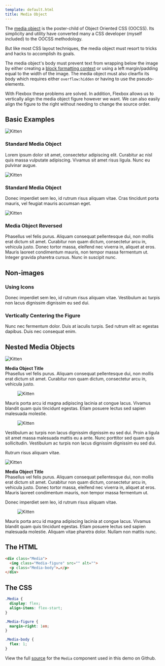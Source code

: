 ```yaml
---
template: default.html
title: Media Object
---
```


The [media object](http://www.stubbornella.org/content/2010/06/25/the-media-object-saves-hundreds-of-lines-of-code) is the poster-child of Object Oriented CSS</a> (OOCSS). Its simplicity and utility have converted many a CSS developer (myself included) to the OOCSS methodology.

But like most CSS layout techniques, the media object must resort to tricks and hacks to accomplish its goals.

The media object's body must prevent text from wrapping below the image by either creating a [block formatting context](http://www.stubbornella.org/content/2013/07/31/re-visiting-the-secret-power-of-block-fomatting-context/) or using a left margin/padding equal to the width of the image. The media object must also clearfix its body which requires either `overflow:hidden` or having to use the pseudo-elements.

With Flexbox these problems are solved. In addition, Flexbox allows us to vertically align the media object figure however we want. We can also easily align the figure to the right without needing to change the source order.

## Basic Examples

<div class="Grid Grid--gutters Grid--full large-Grid--fit">
  <div class="Grid-cell">
    <div class="Demo">
      <div class="Media">
        <img class="Media-figure Image" src="{{ baseUrl }}images/kitten.jpg" alt="Kitten">
        <div class="Media-body">
          <h3 class="Demo-title">Standard Media Object</h3>
          <p>Lorem ipsum dolor sit amet, consectetur adipiscing elit. Curabitur ac nisl quis massa vulputate adipiscing. Vivamus sit amet risus ligula. Nunc eu pulvinar augue.</p>
        </div>
      </div>
    </div>
    <div class="Demo">
      <div class="Media">
        <img class="Media-figure Image" src="{{ baseUrl }}images/kitten.jpg" alt="Kitten">
        <div class="Media-body">
          <h3 class="Demo-title">Standard Media Object</h3>
          <p>Donec imperdiet sem leo, id rutrum risus aliquam vitae. Cras tincidunt porta mauris, vel feugiat mauris accumsan eget.</p>
        </div>
      </div>
    </div>
  </div>
  <div class="Grid-cell">
    <div class="Demo">
      <div class="Media Media--reverse">
        <img class="Media-figure Image" src="{{ baseUrl }}images/kitten.jpg" alt="Kitten">
        <div class="Media-body">
          <h3 class="Demo-title">Media Object Reversed</h3>
          <p>Phasellus vel felis purus. Aliquam consequat pellentesque dui, non mollis erat dictum sit amet. Curabitur non quam dictum, consectetur arcu in, vehicula justo. Donec tortor massa, eleifend nec viverra in, aliquet at eros. Mauris laoreet condimentum mauris, non tempor massa fermentum ut. Integer gravida pharetra cursus. Nunc in suscipit nunc.</p>
        </div>
      </div>
    </div>
  </div>
</div>

## Non-images

<div class="Grid Grid--gutters Grid--full large-Grid--fit">
  <div class="Grid-cell">
    <div class="Demo">
      <div class="Media">
        <figure class="Media-figure"><span class="icon-comments icon-big"></span></figure>
        <div class="Media-body">
          <h3 class="Demo-title">Using Icons</h3>
          <p>Donec imperdiet sem leo, id rutrum risus aliquam vitae. Vestibulum ac turpis non lacus dignissim dignissim eu sed dui.</p>
        </div>
      </div>
    </div>
  </div>
  <div class="Grid-cell">
    <div class="Demo">
      <div class="Media Media--center">
        <figure class="Media-figure"><span class="icon-info-sign icon-big"></span></figure>
        <div class="Media-body">
          <h3 class="Demo-title">Vertically Centering the Figure</h3>
          <p>Nunc nec fermentum dolor. Duis at iaculis turpis. Sed rutrum elit ac egestas dapibus. Duis nec consequat enim.</p>
        </div>
      </div>
    </div>
  </div>
</div>

## Nested Media Objects

<div class="Grid Grid--gutters Grid--full large-Grid--fit">
  <div class="Grid-cell">
    <div class="Demo">
      <div class="Media">
        <img class="Media-figure Image" src="{{ baseUrl }}images/kitten.jpg" alt="Kitten">
        <div class="Media-body">
          <p><strong>Media Object Title</strong><br>Phasellus vel felis purus. Aliquam consequat pellentesque dui, non mollis erat dictum sit amet. Curabitur non quam dictum, consectetur arcu in, vehicula justo.</p>
          <div class="Demo u-smaller">
            <div class="Media">
              <figure class="Media-figure">
                <img class="Image Image--tiny" src="{{ baseUrl }}images/kitten.jpg" alt="Kitten">
              </figure>
              <p class="Media-body">
                Mauris porta arcu id magna adipiscing lacinia at congue lacus. Vivamus blandit quam quis tincidunt egestas. Etiam posuere lectus sed sapien malesuada molestie.
              </p>
            </div>
          </div>
          <div class="Demo u-smaller">
            <div class="Media">
              <figure class="Media-figure">
                <img class="Image Image--tiny" src="{{ baseUrl }}images/kitten.jpg" alt="Kitten">
              </figure>
              <div class="Media-body">
                <p>Vestibulum ac turpis non lacus dignissim dignissim eu sed dui. Proin a ligula sit amet massa malesuada mattis eu a ante. Nunc porttitor sed quam quis sollicitudin. Vestibulum ac turpis non lacus dignissim dignissim eu sed dui.</p>
                <div class="Media Media--center">
                  <span class="Media-figure icon-thumbs-up-alt"></span>
                  <p class="Media-body">Rutrum risus aliquam vitae.</p>
                </div>
              </div>
            </div>
          </div>
        </div>
      </div>
    </div>
  </div>

  <div class="Grid-cell">
    <div class="Demo">
      <div class="Media">
        <img class="Media-figure Image" src="{{ baseUrl }}images/kitten.jpg" alt="Kitten">
        <div class="Media-body">
          <p><strong>Media Object Title</strong><br>Phasellus vel felis purus. Aliquam consequat pellentesque dui, non mollis erat dictum sit amet. Curabitur non quam dictum, consectetur arcu in, vehicula justo. Donec tortor massa, eleifend nec viverra in, aliquet at eros. Mauris laoreet condimentum mauris, non tempor massa fermentum ut.</p>
          <div class="Media Media--center u-smaller">
            <span class="Media-figure icon-thumbs-up-alt"></span>
            <p class="Media-body">Donec imperdiet sem leo, id rutrum risus aliquam vitae.</p>
          </div>
          <div class="Demo u-smaller">
            <div class="Media">
              <figure class="Media-figure">
                <img class="Image Image--tiny" src="{{ baseUrl }}images/kitten.jpg" alt="Kitten">
              </figure>
              <p class="Media-body">
                Mauris porta arcu id magna adipiscing lacinia at congue lacus. Vivamus blandit quam quis tincidunt egestas. Etiam posuere lectus sed sapien malesuada molestie. Aliquam vitae pharetra dolor. Nullam non mattis nunc.
              </p>
            </div>
          </div>
        </div>
      </div>
    </div>
  </div>
</div>

## The HTML

```html
<div class="Media">
  <img class="Media-figure" src="" alt="">
  <p class="Media-body">…</p>
</div>
```

## The CSS

```css
.Media {
  display: flex;
  align-items: flex-start;
}

.Media-figure {
  margin-right: 1em;
}

.Media-body {
  flex: 1;
}
```

<div class="u-smaller">

View the full [source](https://github.com/philipwalton/solved-by-flexbox/blob/master/assets/css/components/media.css) for the `Media` component used in this demo on Github.

</div>

